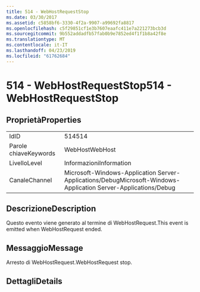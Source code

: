 ```yaml
---
title: 514 - WebHostRequestStop
ms.date: 03/30/2017
ms.assetid: c5858bf6-3330-4f2a-9907-a99692fa8817
ms.openlocfilehash: c5f29851cf1e3b7607eaafc411e7a221273bcb3d
ms.sourcegitcommit: 9b552addadfb57fab0b9e7852ed4f1f1b8a42f8e
ms.translationtype: MT
ms.contentlocale: it-IT
ms.lasthandoff: 04/23/2019
ms.locfileid: "61762684"
---
```

# <a name="514---webhostrequeststop"></a><span data-ttu-id="df04f-102">514 - WebHostRequestStop</span><span class="sxs-lookup"><span data-stu-id="df04f-102">514 - WebHostRequestStop</span></span>
## <a name="properties"></a><span data-ttu-id="df04f-103">Proprietà</span><span class="sxs-lookup"><span data-stu-id="df04f-103">Properties</span></span>  
  
|||  
|-|-|  
|<span data-ttu-id="df04f-104">Id</span><span class="sxs-lookup"><span data-stu-id="df04f-104">ID</span></span>|<span data-ttu-id="df04f-105">514</span><span class="sxs-lookup"><span data-stu-id="df04f-105">514</span></span>|  
|<span data-ttu-id="df04f-106">Parole chiave</span><span class="sxs-lookup"><span data-stu-id="df04f-106">Keywords</span></span>|<span data-ttu-id="df04f-107">WebHost</span><span class="sxs-lookup"><span data-stu-id="df04f-107">WebHost</span></span>|  
|<span data-ttu-id="df04f-108">Livello</span><span class="sxs-lookup"><span data-stu-id="df04f-108">Level</span></span>|<span data-ttu-id="df04f-109">Informazioni</span><span class="sxs-lookup"><span data-stu-id="df04f-109">Information</span></span>|  
|<span data-ttu-id="df04f-110">Canale</span><span class="sxs-lookup"><span data-stu-id="df04f-110">Channel</span></span>|<span data-ttu-id="df04f-111">Microsoft-Windows-Application Server-Applications/Debug</span><span class="sxs-lookup"><span data-stu-id="df04f-111">Microsoft-Windows-Application Server-Applications/Debug</span></span>|  
  
## <a name="description"></a><span data-ttu-id="df04f-112">Descrizione</span><span class="sxs-lookup"><span data-stu-id="df04f-112">Description</span></span>  
 <span data-ttu-id="df04f-113">Questo evento viene generato al termine di WebHostRequest.</span><span class="sxs-lookup"><span data-stu-id="df04f-113">This event is emitted when WebHostRequest ended.</span></span>  
  
## <a name="message"></a><span data-ttu-id="df04f-114">Messaggio</span><span class="sxs-lookup"><span data-stu-id="df04f-114">Message</span></span>  
 <span data-ttu-id="df04f-115">Arresto di WebHostRequest.</span><span class="sxs-lookup"><span data-stu-id="df04f-115">WebHostRequest stop.</span></span>  
  
## <a name="details"></a><span data-ttu-id="df04f-116">Dettagli</span><span class="sxs-lookup"><span data-stu-id="df04f-116">Details</span></span>

